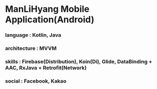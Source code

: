 # ManLiHyang Mobile Application(Android)

 ### language : Kotlin, Java
 ### architecture : MVVM
 ### skills : Firebase(Distribution), Koin(Di), Glide, DataBinding + AAC, RxJava + Retrofit(Network) 
 ### social : Facebook, Kakao
